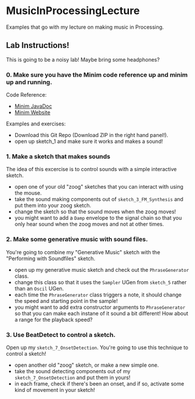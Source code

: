 MusicInProcessingLecture
========================

Examples that go with my lecture on making music in Processing.

## Lab Instructions!

This is going to be a noisy lab! Maybe bring some headphones?

### 0. Make sure you have the Minim code reference up and minim up and running.

Code Reference:

- [Minim JavaDoc](http://code.compartmental.net/minim/javadoc/)
- [Minim Website](http://code.compartmental.net/minim/)

Examples and exercises:

- Download this Git Repo (Download ZIP in the right hand panel!).
- open up sketch_1 and make sure it works and makes a sound!

### 1. Make a sketch that makes sounds

The idea of this excercise is to control sounds with a simple interactive sketch.

- open one of your old "zoog" sketches that you can interact with using the mouse.
- take the sound making components out of `sketch_3_FM_Synthesis` and put them into your zoog sketch.
- change the sketch so that the sound moves when the zoog moves!
- you might want to add a `Damp` envelope to the signal chain so that you only hear sound when the zoog moves and not at other times. 

### 2. Make some generative music with sound files.

You're going to combine my "Generative Music" sketch with the "Performing with Soundfiles" sketch. 

- open up my generative music sketch and check out the `PhraseGenerator` class.
- change this class so that it uses the `Sampler` UGen from `sketch_5` rather than an `Oscil` UGen.
- each time the `PhraseGenerator` class triggers a note, it should change the speed and starting point in the sample!
- you might want to add extra constructor arguments to `PhraseGenerator` so that you can make each instane of it sound a bit different! How about a range for the playback speed?

### 3. Use BeatDetect to control a sketch.

Open up my `sketch_7_OnsetDetection`. You're going to use this technique to control a sketch!

- open another old "zoog" sketch, or make a new simple one.
- take the sound detecting components out of my `sketch_7_OnsetDetection` and put them in yours!
- in each frame, check if there's been an onset, and if so, activate some kind of movement in your sketch!